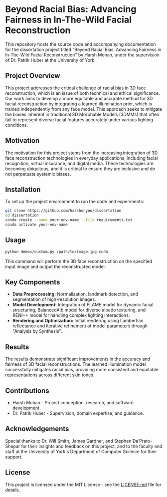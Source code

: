 # Beyond Racial Bias: Advancing Fairness in In-The-Wild Facial Reconstruction

This repository hosts the source code and accompanying documentation for the dissertation project titled "Beyond Racial Bias: Advancing Fairness in In-The-Wild Facial Reconstruction" by Harsh Mohan, under the supervision of Dr. Patrik Huber at the University of York.

## Project Overview

This project addresses the critical challenge of racial bias in 3D face reconstruction, which is an issue of both technical and ethical significance. Our work aims to develop a more equitable and accurate method for 3D facial reconstruction by integrating a learned illumination prior, which is trained independently from any face model. This approach seeks to mitigate the biases inherent in traditional 3D Morphable Models (3DMMs) that often fail to represent diverse facial features accurately under various lighting conditions.

## Motivation

The motivation for this project stems from the increasing integration of 3D face reconstruction technologies in everyday applications, including facial recognition, virtual insurance, and digital media. These technologies are becoming ubiquitous, and it is critical to ensure they are inclusive and do not perpetuate systemic biases.

## Installation

To set up the project environment to run the code and experiments:

```bash
git clone https://github.com/harshonyou/dissertation
cd dissertation
conda create --name your-env-name --file requirements.txt
conda activate your-env-name
```

## Usage

```bash
python demos/custom.py /path/to/image.jpg cuda
```

This command will perform the 3D face reconstruction on the specified input image and output the reconstructed model.

## Key Components

- **Data Preprocessing:** Normalization, landmark detection, and segmentation of high-resolution images.
- **Model Development:** Integration of FLAME model for dynamic facial structuring, BalancedAlb model for diverse albedo texturing, and RENI++ model for handling complex lighting interactions.
- **Rendering and Optimization:** Initial rendering using Lambertian reflectance and iterative refinement of model parameters through "Analysis by Synthesis".

## Results

The results demonstrate significant improvements in the accuracy and fairness of 3D facial reconstructions. The learned illumination model successfully mitigates racial bias, providing more consistent and equitable representations across different skin tones.

## Contributions

- Harsh Mohan - Project conception, research, and software development.
- Dr. Patrik Huber - Supervision, domain expertise, and guidance.

## Acknowledgements

Special thanks to Dr. Will Smith, James Gardner, and Stephen Da’Prato-Shepar for their insights and feedback on this project, and to the faculty and staff at the University of York's Department of Computer Science for their support.

## License

This project is licensed under the MIT License - see the [LICENSE.md](LICENSE.md) file for details.
